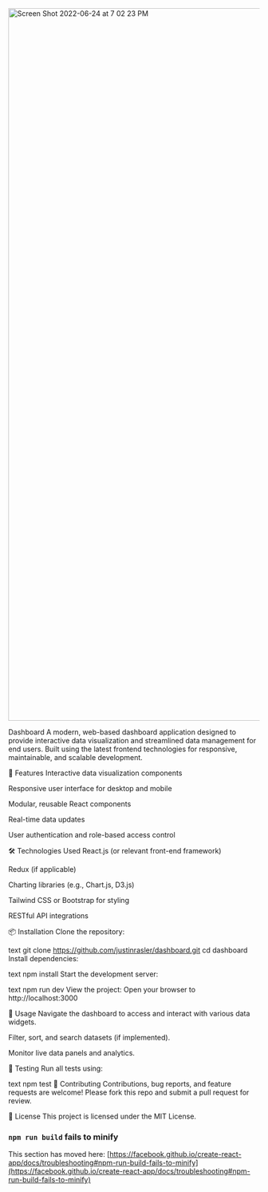 <img width="1428" alt="Screen Shot 2022-06-24 at 7 02 23 PM" src="https://user-images.githubusercontent.com/85715506/175721487-cad57e7f-baf3-495d-8d42-ce21d5de11e4.png">



Dashboard
A modern, web-based dashboard application designed to provide interactive data visualization and streamlined data management for end users. Built using the latest frontend technologies for responsive, maintainable, and scalable development.

🚀 Features
Interactive data visualization components

Responsive user interface for desktop and mobile

Modular, reusable React components

Real-time data updates

User authentication and role-based access control

🛠️ Technologies Used
React.js (or relevant front-end framework)

Redux (if applicable)

Charting libraries (e.g., Chart.js, D3.js)

Tailwind CSS or Bootstrap for styling

RESTful API integrations

📦 Installation
Clone the repository:

text
git clone https://github.com/justinrasler/dashboard.git
cd dashboard
Install dependencies:

text
npm install
Start the development server:

text
npm run dev
View the project:
Open your browser to http://localhost:3000

📖 Usage
Navigate the dashboard to access and interact with various data widgets.

Filter, sort, and search datasets (if implemented).

Monitor live data panels and analytics.

🧪 Testing
Run all tests using:

text
npm test
🤝 Contributing
Contributions, bug reports, and feature requests are welcome! Please fork this repo and submit a pull request for review.

📄 License
This project is licensed under the MIT License.

### `npm run build` fails to minify

This section has moved here: [https://facebook.github.io/create-react-app/docs/troubleshooting#npm-run-build-fails-to-minify](https://facebook.github.io/create-react-app/docs/troubleshooting#npm-run-build-fails-to-minify)
